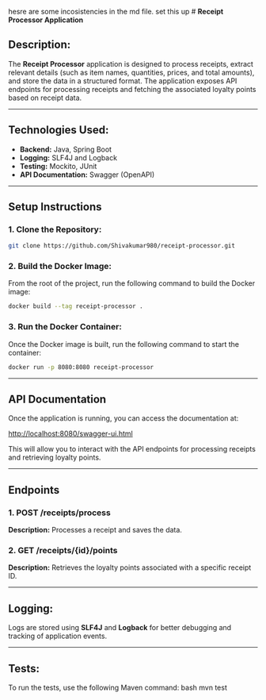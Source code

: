 hesre are some incosistencies in the md file. set this up # **Receipt Processor Application**

## **Description:**

The **Receipt Processor** application is designed to process receipts, extract relevant details (such as item names, quantities, prices, and total amounts), and store the data in a structured format. The application exposes API endpoints for processing receipts and fetching the associated loyalty points based on receipt data.

---

## **Technologies Used:**
- **Backend:** Java, Spring Boot
- **Logging:** SLF4J and Logback
- **Testing:** Mockito, JUnit
- **API Documentation:** Swagger (OpenAPI)

---

## **Setup Instructions**

### **1. Clone the Repository:**
```bash
git clone https://github.com/Shivakumar980/receipt-processor.git
```

### **2. Build the Docker Image:**
From the root of the project, run the following command to build the Docker image:
```bash
docker build --tag receipt-processor .
```
### **3. Run the Docker Container:**
Once the Docker image is built, run the following command to start the container:
```bash
docker run -p 8080:8080 receipt-processor
```
    
---

## **API Documentation**

Once the application is running, you can access the documentation at:

[http://localhost:8080/swagger-ui.html](http://localhost:8080/swagger-ui.html)

This will allow you to interact with the API endpoints for processing receipts and retrieving loyalty points.

---

## **Endpoints**

### **1. POST /receipts/process**
**Description:** Processes a receipt and saves the data.

### **2. GET /receipts/{id}/points**
**Description:** Retrieves the loyalty points associated with a specific receipt ID.

---

## **Logging:**

Logs are stored using **SLF4J** and **Logback** for better debugging and tracking of application events.

---

## **Tests:**

To run the tests, use the following Maven command:
bash
mvn test
